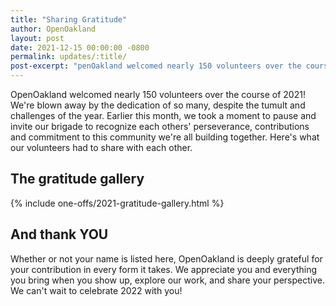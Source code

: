 ```yaml
---
title: "Sharing Gratitude"
author: OpenOakland
layout: post
date: 2021-12-15 00:00:00 -0800
permalink: updates/:title/
post-excerpt: "penOakland welcomed nearly 150 volunteers over the course of 2021! We're blown away by the dedication of so many, despite the tumult and challenges of the year. Earlier this month, we took a moment to pause and invite our brigade to recognize each others' perseverance, contributions and commitment to this community we're all building together. Here's what our volunteers had to share with each other..."
---
```


OpenOakland welcomed nearly 150 volunteers over the course of 2021! We're blown away by the dedication of so many, despite the tumult and challenges of the year. Earlier this month, we took a moment to pause and invite our brigade to recognize each others' perseverance, contributions and commitment to this community we're all building together. Here's what our volunteers had to share with each other.

## The gratitude gallery

{% include one-offs/2021-gratitude-gallery.html %}

## And thank YOU

Whether or not your name is listed here, OpenOakland is deeply grateful for your contribution in every form it takes. We appreciate you and everything you bring when you show up, explore our work, and share your perspective. We can't wait to celebrate 2022 with you!
